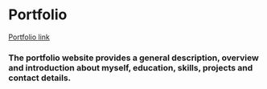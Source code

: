 # Portfolio

[Portfolio link](https://susovan-pradhan.github.io/)
### The portfolio website provides a general description, overview and introduction about myself, education, skills, projects and contact details.
